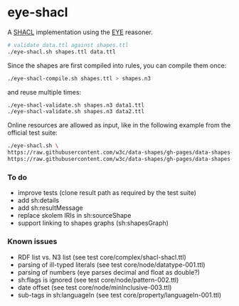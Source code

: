 # eye-shacl

A [SHACL](https://www.w3.org/TR/shacl/) implementation using the [EYE](https://eyereasoner.github.io/eye/) reasoner.

```bash
# validate data.ttl against shapes.ttl
./eye-shacl.sh shapes.ttl data.ttl
```

Since the shapes are first compiled into rules, you can compile them once:
```bash
./eye-shacl-compile.sh shapes.ttl > shapes.n3
```

and reuse multiple times:
```bash
./eye-shacl-validate.sh shapes.n3 data1.ttl
./eye-shacl-validate.sh shapes.n3 data2.ttl
```

Online resources are allowed as input, like in the following example from the official test suite:
```bash
./eye-shacl.sh \
https://raw.githubusercontent.com/w3c/data-shapes/gh-pages/data-shapes-test-suite/tests/core/complex/personexample.ttl \
https://raw.githubusercontent.com/w3c/data-shapes/gh-pages/data-shapes-test-suite/tests/core/complex/personexample.ttl
```

### To do
- improve tests (clone result path as required by the test suite)
- add sh:details
- add sh:resultMessage
- replace skolem IRIs in sh:sourceShape
- support linking to shapes graphs (sh:shapesGraph)

### Known issues
- RDF list vs. N3 list (see test core/complex/shacl-shacl.ttl)
- parsing of ill-typed literals (see test core/node/datatype-001.ttl)
- parsing of numbers (eye parses decimal and float as double?)
- sh:flags is ignored (see test core/node/pattern-002.ttl)
- date offset (see test core/node/minInclusive-003.ttl)
- sub-tags in sh:languageIn (see test core/property/languageIn-001.ttl)